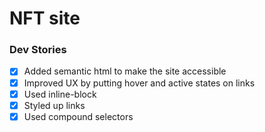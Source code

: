 # NFT site

### Dev Stories

- [x] Added semantic html to make the site accessible
- [x] Improved UX by putting hover and active states on links
- [x] Used inline-block 
- [x] Styled up links
- [x] Used compound selectors
